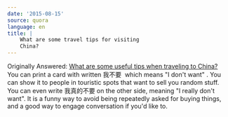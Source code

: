 ```yaml
---
date: '2015-08-15'
source: quora
language: en
title: |
    What are some travel tips for visiting
    China?
---
```


Originally Answered: [What are some useful tips when traveling to
China?](http://quora.com/What-are-some-useful-tips-when-traveling-to-China?no_redirect=1)You
can print a card with written 我不要  which means \"I don\'t want\" .
You can show it to people in touristic spots that want to sell you
random stuff. You can even write 我真的不要 on the other side, meaning
\"I really don\'t want\". It is a funny way to avoid being repeatedly
asked for buying things, and a good way to engage conversation if you\'d
like to.
